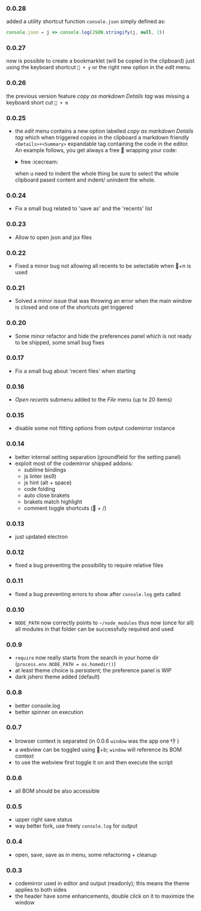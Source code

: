 ### 0.0.28  
added a utility shortcut function `console.json` simply defined as:  
``` js
console.json = j => console.log(JSON.stringify(j, null, 2))
```

### 0.0.27  
now is possible to create a bookmarklet (will be copied in the clipboard) just using the keyboard shortcut ` + y` or the right new option in the _edit_ menu. 

### 0.0.26  
the previous version feature _copy as markdown Details tag_ was missing a keyboard short cut ` + m`  

### 0.0.25  
- the _edit_ menu contains a new option labelled  _copy as markdown Details tag_ which when triggered copies in the clipboard a markdown friendly `<Details>+<Summary>` expandable tag containing the code in the editor.  
    An example follows, you get always a free :icecream: wrapping your code:
    <details>
    <summary>free :icecream:</summary>

    ``` js  
    var uniqueID = new function () {
        var count = 0,
            self = this;
        this.prefix = 'NS_';
        this.toString = function () {
            count += 1;
            return self.prefix + count;
        };
    }
    ```
    </details>

    when u need to indent the whole thing be sure to select the whole clipboard pased content and indent/ unindent the whole.

### 0.0.24  
- Fix a small bug related to 'save as' and the 'recents' list  
### 0.0.23  
- Allow to open json and jsx files  
### 0.0.22  
- Fixed a minor bug not allowing all recents to be selectable when +n is used  
### 0.0.21  
- Solved a minor issue that was throwing an error when the main window is closed and one of the shortcuts get triggered  
### 0.0.20
- Some minor refactor and hide the preferences panel which is not ready to be shipped, some small bug fixes
### 0.0.17 
- Fix a small bug about 'recent files' when starting
### 0.0.16 
- _Open recents_ submenu added to the _File_ menu (up to 20 items)
### 0.0.15 
- disable some not fitting options from output codemirror instance

### 0.0.14 
- better internal setting separation (groundfield for the setting panel)
- exploit most of the codemirror shipped addons:
    - sublime bindings
    - js linter (es9)
    - js hint (alt + space)
    - code folding
    - auto close brakets
    - brakets match highlight
    - comment toggle shortcuts ( + /)

### 0.0.13 
- just updated electron

### 0.0.12 
- fixed a bug preventing the possibility to require relative files
### 0.0.11 
- fixed a bug preventing errors to show after `console.log` gets called

### 0.0.10 
- `NODE_PATH` now correctly points to `~/node_modules` thus now (once for all) all modules in that folder can be successfully required and used

### 0.0.9
- `require` now really starts from the search in your home dir (`process.env.NODE_PATH = os.homedir()`)
- at least theme choice is persistent; the preference panel is WIP
- dark jshero theme added (default)

### 0.0.8
- better console.log
- better spinner on execution

### 0.0.7
- browser context is separated (in 0.0.6 `window` was the app one 👎 )
- a webview can be toggled using +b; `window` will reference its BOM context
- to use the webview first toggle it on and then execute the script

### 0.0.6
- all BOM should be also accessible

### 0.0.5
- upper right save status
- way better fork, use freely `console.log` for output

### 0.0.4
- open, save, save as in menu, some refactoring + cleanup
### 0.0.3
- codemirror used in editor and output (readonly); this means the theme applies to both sides
- the header have some enhancements, double click on it to maximize the window